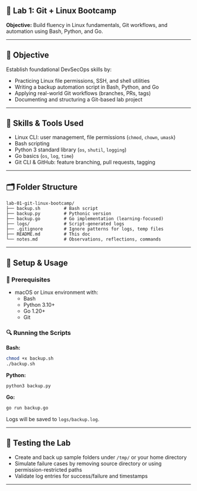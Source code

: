 ## 🧪 Lab 1: Git + Linux Bootcamp
**Objective:** Build fluency in Linux fundamentals, Git workflows, and automation using Bash, Python, and Go.

---

## 📌 Objective
Establish foundational DevSecOps skills by:
- Practicing Linux file permissions, SSH, and shell utilities
- Writing a backup automation script in Bash, Python, and Go
- Applying real-world Git workflows (branches, PRs, tags)
- Documenting and structuring a Git-based lab project

---

## 🧠 Skills & Tools Used
- Linux CLI: user management, file permissions (`chmod`, `chown`, `umask`)
- Bash scripting
- Python 3 standard library (`os`, `shutil`, `logging`)
- Go basics (`os`, `log`, `time`)
- Git CLI & GitHub: feature branching, pull requests, tagging

---

## 🗂️ Folder Structure
```
lab-01-git-linux-bootcamp/
├── backup.sh         # Bash script
├── backup.py         # Pythonic version
├── backup.go         # Go implementation (learning-focused)
├── logs/             # Script-generated logs
├── .gitignore        # Ignore patterns for logs, temp files
├── README.md         # This doc
└── notes.md          # Observations, reflections, commands
```

---

## 🚀 Setup & Usage

### 🔧 Prerequisites
- macOS or Linux environment with:
  - Bash
  - Python 3.10+
  - Go 1.20+
  - Git

### 🔍 Running the Scripts

**Bash:**
```bash
chmod +x backup.sh
./backup.sh
```

**Python:**
```bash
python3 backup.py
```

**Go:**
```bash
go run backup.go
```

Logs will be saved to `logs/backup.log`.

---

## 🧪 Testing the Lab
- Create and back up sample folders under `/tmp/` or your home directory
- Simulate failure cases by removing source directory or using permission-restricted paths
- Validate log entries for success/failure and timestamps

---
